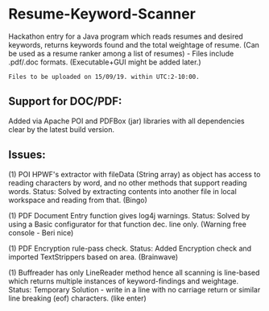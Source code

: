 # Resume-Keyword-Scanner
Hackathon entry for a Java program which reads resumes and desired keywords, returns keywords found and the total weightage of resume. (Can be used as a resume ranker among a list of resumes) - Files include .pdf/.doc formats. (Executable+GUI might be added later.)

```
Files to be uploaded on 15/09/19. within UTC:2-10:00.
```

Support for DOC/PDF:
---
Added via Apache POI and PDFBox (jar) libraries with all dependencies clear by the latest build version. 

Issues:
---
(1) POI HPWF's extractor with fileData (String array) as object has access to reading characters by word, and no other methods that support reading words.
Status: Solved by extracting contents into another file in local workspace and reading from that. (Bingo)

(1) PDF Document Entry function gives log4j warnings. 
Status: Solved by using a Basic configurator for that function dec. line only. (Warning free console - Beri nice)

(1) PDF Encryption rule-pass check.
Status: Added Encryption check and imported TextStrippers based on area. (Brainwave)

(1) Buffreader has only LineReader method hence all scanning is line-based which returns multiple instances of keyword-findings and weightage.
Status: Temporary Solution - write in a line with no carriage return or similar line breaking (eof) characters. (like enter)
